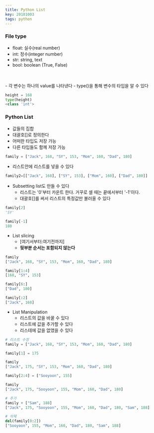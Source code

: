 ```yaml
---
title: Python List
key: 20181003
tags: python
---
```


### File type
- float: 실수(real number)
- int: 정수(integer number)
- str: string, text
- bool: boolean (True, False)
<br>
<br>
- 각 변수는 하나의 value를 나타낸다
- type()을 통해 변수의 타입을 알 수 있다

~~~python
height = 168
type(height)
<class 'int'>
~~~

### Python List
- 값들의 집합
- 대괄호[]로 정의한다
- 어떠한 타입도 저장 가능
- 다른 타입들도 함께 저장 가능


~~~python
family = ["Jack", 168, "SY", 153, "Mom", 160, "Dad", 180]
~~~

- 리스트안에 리스트를 넣을 수 있다

~~~python
family2=[["Jack", 168], ["SY", 153], ["Mom", 160], ["Dad", 180]]
~~~

- Subsetting list도 만들 수 있다
  - 리스트는 '0'부터 카운트 한다. 거꾸로 셀 때는 끝에서부터 '-1'이다.
  - 대괄호[]를 써서 리스트의 특정값만 불러올 수 있다

~~~python
family[2]
'SY'

family[-1]
180
~~~

- List slicing
  - [여기서부터:여기전까지]
  - __뒷부분 순서는 포함되지 않는다__

~~~python
family
["Jack", 168, "SY", 153, "Mom", 160, "Dad", 180]

family[1:4]
[168, "SY", 153]

family[6:]
["Dad", 180]

family[:2]
["Jack", 168]
~~~

- List Manipulation
  - 리스트의 값을 바꿀 수 있다
  - 리스트에 값을 추가할 수 있다
  - 리스테에 값을 없앴을 수 있다

~~~python
# 리스트 수정
family = ["Jack", 168, "SY", 153, "Mom", 160, "Dad", 180]

family[1] = 175

family
["Jack", 175, "SY", 153, "Mom", 160, "Dad", 180]

family[2:4] = ["Sooyoon", 155]

family
["Jack", 175, "Sooyoon", 155, "Mom", 160, "Dad", 180]

# 추가
family + ["Sam", 188]
["Jack", 175, "Sooyoon", 155, "Mom", 160, "Dad", 180, "Sam", 188]

# 삭제
del(family[0:2])
["Sooyoon", 155, "Mom", 160, "Dad", 180, "Sam", 188]
~~~
